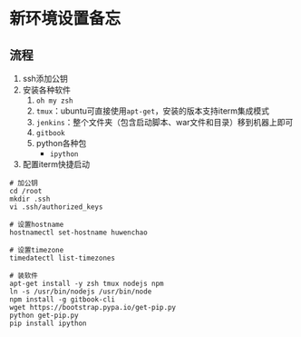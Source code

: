 # 新环境设置备忘

## 流程
1. ssh添加公钥
1. 安装各种软件
    1. `oh my zsh`
    1. `tmux`：ubuntu可直接使用`apt-get`，安装的版本支持iterm集成模式
    1. `jenkins`：整个文件夹（包含启动脚本、war文件和目录）移到机器上即可
    1. `gitbook`
    1. python各种包
        - `ipython`
1. 配置iterm快捷启动

```
# 加公钥
cd /root
mkdir .ssh
vi .ssh/authorized_keys

# 设置hostname
hostnamectl set-hostname huwenchao

# 设置timezone
timedatectl list-timezones

# 装软件
apt-get install -y zsh tmux nodejs npm
ln -s /usr/bin/nodejs /usr/bin/node
npm install -g gitbook-cli
wget https://bootstrap.pypa.io/get-pip.py
python get-pip.py
pip install ipython
```
